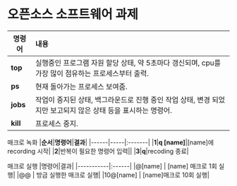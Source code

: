 # 오픈소스 소프트웨어 과제


|**명령어**|**내용**|
|-----|:-----|
|**top**|실행중인 프로그램 자원 할당 상태, 약 5초마다 갱신되며, cpu를 가장 많이 점유하는 프로세스부터 출력.|
|**ps**|현재 돌아가는 프로세스 보여줌.|
|**jobs**|작업이 중지된 상태, 백그라운드로 진행 중인 작업 상태, 변경 되었지만 보고되지 않은 상태 등을 표시하는 명령어.|
|**kill**|프로세스 중지.|

매크로 녹화
|**순서**|**명령어**|**결과**|
|------|-----|:-------|
|**1**|**q [name]**|[name]에 recording 시작|
|**2**|반복이 필요한 명령어 입력||
|**3**|**q**|recoding 종료|
 
매크로 실행
|명령어|결과|
|-----------|:------|
|@[name] |  [name] 매크로 1회 실행|
|@@ | 방금 실행한 매크로 실행|
|10@[name] |  [name]매크로 10회 실행|
